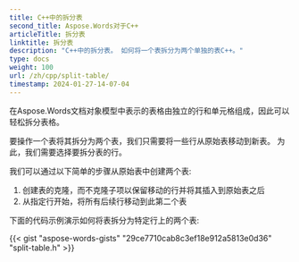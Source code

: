 ```yaml
---
title: C++中的拆分表
second_title: Aspose.Words对于C++
articleTitle: 拆分表
linktitle: 拆分表
description: "C++中的拆分表。 如何将一个表拆分为两个单独的表C++。"
type: docs
weight: 100
url: /zh/cpp/split-table/
timestamp: 2024-01-27-14-07-04
---
```


在Aspose.Words文档对象模型中表示的表格由独立的行和单元格组成，因此可以轻松拆分表格。

要操作一个表将其拆分为两个表，我们只需要将一些行从原始表移动到新表。 为此，我们需要选择要拆分表的行。

我们可以通过以下简单的步骤从原始表中创建两个表:

1. 创建表的克隆，而不克隆子项以保留移动的行并将其插入到原始表之后
2. 从指定行开始，将所有后续行移动到此第二个表

下面的代码示例演示如何将表拆分为特定行上的两个表:

{{< gist "aspose-words-gists" "29ce7710cab8c3ef18e912a5813e0d36" "split-table.h" >}}
